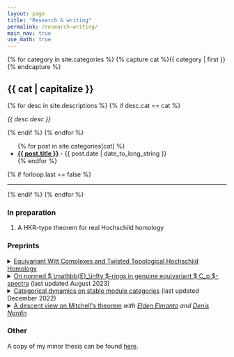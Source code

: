 ```yaml
---
layout: page
title: "Research & writing"
permalink: /research-writing/
main_nav: true 
use_math: true
---
```


{% for category in site.categories %}
  {% capture cat %}{{ category | first }}{% endcapture %}
  <h2 id="{{cat}}">{{ cat | capitalize }}</h2>
  {% for desc in site.descriptions %}
    {% if desc.cat == cat %}
      <p class="desc"><em>{{ desc.desc }}</em></p>
    {% endif %}
  {% endfor %}
  <ul class="posts-list">
  {% for post in site.categories[cat] %}
    <li>
      <strong>
        <a href="{{ post.url | prepend: site.baseurl }}">{{ post.title }}</a>
      </strong>
      <span class="post-date">- {{ post.date | date_to_long_string }}</span>
    </li>
  {% endfor %}
  </ul>
  {% if forloop.last == false %}<hr>{% endif %}
{% endfor %}
<br>

<h3>In preparation</h3>
<ol>
  <li>A HKR-type theorem for real Hochschild homology</li>
</ol>

<h3>Preprints</h3>
<details>
<summary><a href="https://arxiv.org/abs/2409.05965">Equivariant Witt Complexes and Twisted Topological Hochschild Homology
</a></summary>
<p class="abstract"><i>Abstract:</i>  The topological Hochschild homology of a ring (or ring spectrum) R is an $S^1$-spectrum, and the fixed points of THH(R) for subgroups $C_n \subset S^1$ have been widely studied due to their use in algebraic K-theory computations. Hesselholt and Madsen proved that the fixed points of topological Hochschild homology are closely related to Witt vectors. Further, they defined the notion of a Witt complex, and showed that it captures the algebraic structure of the homotopy groups of the fixed points of THH. Recent work of Angeltveit, Blumberg, Gerhardt, Hill, Lawson and Mandell defines a theory of twisted topological Hochschild homology for equivariant rings (or ring spectra) that builds upon Hill, Hopkins and Ravenel's work on equivariant norms. In this paper, we study the algebraic structure of the equivariant homotopy groups of twisted THH. In particular, we define an equivariant Witt complex and prove that the equivariant homotopy of twisted THH has this structure. Our definition of equivariant Witt complexes contributes to a growing body of research in the subject of equivariant algebra. </p>
</details>
<details>
<summary> <a href="{{site.baseurl}}/assets/normedrings.pdf">On normed $ \mathbb{E}_\infty $-rings in genuine equivariant $ C_p $-spectra</a>  (last updated August 2023)</summary>
<p class="abstract"><i>Abstract:</i>  Genuine equivariant homotopy theory is equipped with a multitude of coherently commutative multiplication structures generalizing the classical notion of an $ \mathbb{E}_\infty $-algebra. In this paper we study the $ C_p $-$ \mathbb{E}_\infty $-algebras of Nardin--Shah with respect to a cyclic group $ C_p $ of prime power order. We show that many of the higher coherences inherent to the definition of parametrized algebras collapse; in particular, they may be described more simply and conceptually in terms of ordinary $ \mathbb{E}_\infty $-algebras as a diagram category which we call \emph{normed algebras}. 
Our main result provides a relatively straightforward criterion for identifying $ C_p $-$ \mathbb{E}_\infty $-algebra structures. 
We visit some applications of our result to real motivic invariants.  </p>
</details>
<details>
<summary><a href="https://arxiv.org/abs/2212.09964">Categorical dynamics on stable module categories</a> (last updated December 2022)</summary>
<p class="abstract"><i>Abstract:</i>  Let <i>A</i> be a finite connected graded cocommutative Hopf algebra over a field <i>k</i>.  
  There is an endofunctor <tt>tw</tt> on the stable module category StMod<sub>A</sub> of <i>A</i> which twists the grading by 1. 
  We show the categorical entropy of <tt>tw</tt> is zero.
  We provide a lower bound for the categorical polynomial entropy of <tt>tw</tt> in terms of the Krull dimension of the cohomology of <i>A</i>, and an upper bound in terms of the existence of finite resolutions of <i>A</i>-modules of a particular form. 
  We employ these tools to compute the categorical polynomial entropy of the twist functor for examples of finite graded Hopf algebras over $\mathbb{F}$<sub>2</sub>. </p>
</details>
<details>
<summary><a href="https://arxiv.org/abs/2008.02821">A descent view on Mitchell's theorem</a> <i>with <a href="https://eldenelmanto.com/">Elden Elmanto</a> and <a href="https://homepages.uni-regensburg.de/~nad22969/">Denis Nardin</a></i></summary>
<p class="abstract"><i>Abstract:</i> In this short note, we given a new proof of Mitchell's theorem that $L_{T(n)}K(\mathbb{Z}) \simeq 0$ for $n \geq 2$. Instead of reducing the problem to delicate representation theory, we use recently established hyperdescent technology for chromatically-localized algebraic K-theory.</p>
</details>


<h3>Other</h3>

A copy of my minor thesis can be found [here]({{site.baseurl}}/assets/LYang%20minor%20thesis.pdf). 